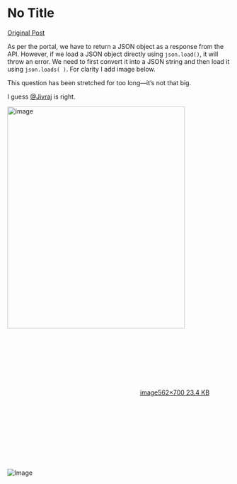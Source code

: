 # No Title

[Original Post](https://discourse.onlinedegree.iitm.ac.in/t/169029/184)

<p>As per the portal, we have to return a JSON object as a response from the API. However, if we load a JSON object directly using <code>json.load()</code>, it will throw an error. We need to first convert it into a JSON string and then load it using <code>json.loads( )</code>. For clarity I add image below.</p>
<p>This question has been stretched for too long—it’s not that big.</p>
<p>I guess <a class="mention" href="/u/jivraj">@Jivraj</a> is right.</p>
<p><div class="lightbox-wrapper"><a class="lightbox" href="https://europe1.discourse-cdn.com/flex013/uploads/iitm/original/3X/e/8/e82e8179f7619de01201d2c52d72b62aedcb369c.png" data-download-href="/uploads/short-url/x7Ypv0bFNdyJj90O2vcCCyR5wMk.png?dl=1" title="image" rel="noopener nofollow ugc"><img src="https://europe1.discourse-cdn.com/flex013/uploads/iitm/original/3X/e/8/e82e8179f7619de01201d2c52d72b62aedcb369c.png" alt="image" data-base62-sha1="x7Ypv0bFNdyJj90O2vcCCyR5wMk" width="401" height="500" data-dominant-color="F3F3F4"><div class="meta"><svg class="fa d-icon d-icon-far-image svg-icon" aria-hidden="true"><use href="#far-image"></use></svg><span class="filename">image</span><span class="informations">562×700 23.4 KB</span><svg class="fa d-icon d-icon-discourse-expand svg-icon" aria-hidden="true"><use href="#discourse-expand"></use></svg></div></a></div></p>

![Image](https://europe1.discourse-cdn.com/flex013/uploads/iitm/original/3X/e/8/e82e8179f7619de01201d2c52d72b62aedcb369c.png)